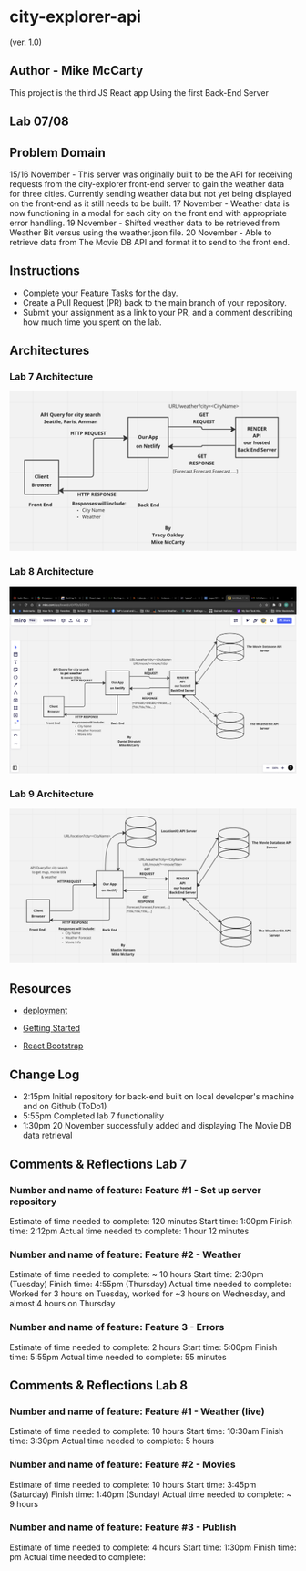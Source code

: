 # city-explorer-api

(ver. 1.0)

## Author - Mike McCarty

This project is the third JS React app Using the first Back-End Server

## Lab 07/08

## Problem Domain

15/16 November - This server was originally built to be the API for receiving requests from the city-explorer front-end server to gain the weather data for three cities. Currently sending weather data but not yet being displayed on the front-end as it still needs to be built.
17 November - Weather data is now functioning in a modal for each city on the front end with appropriate error handling.
19 November - Shifted weather data to be retrieved from Weather Bit versus using the weather.json file.
20 November - Able to retrieve data from The Movie DB API and format it to send to the front end.

## Instructions

- Complete your Feature Tasks for the day.
- Create a Pull Request (PR) back to the main branch of your repository.
- Submit your assignment as a link to your PR, and a comment describing how much time you spent on the lab.

## Architectures

### Lab 7 Architecture

![Architecture Lab 7](architecture.png)

### Lab 8 Architecture

![Architecture](architecture8.png)

### Lab 9 Architecture

![Architecture](architecture9.png)

## Resources

- [deployment](https://facebook.github.io/create-react-app/docs/deployment)

- [Getting Started](https://reactjs.org/docs/getting-started.html)

- [React Bootstrap](https://react-bootstrap.github.io/)

## Change Log

- 2:15pm Initial repository for back-end built on local developer's machine and on Github (ToDo1)
- 5:55pm Completed lab 7 functionality
- 1:30pm 20 November successfully added and displaying The Movie DB data retrieval

## Comments & Reflections Lab 7

### Number and name of feature: Feature #1 - Set up server repository

Estimate of time needed to complete: 120 minutes
Start time: 1:00pm
Finish time: 2:12pm
Actual time needed to complete:  1 hour 12 minutes

### Number and name of feature: Feature #2 - Weather

Estimate of time needed to complete: ~ 10 hours
Start time: 2:30pm (Tuesday)
Finish time: 4:55pm (Thursday)
Actual time needed to complete: Worked for 3 hours on Tuesday, worked for ~3 hours on Wednesday, and almost 4 hours on Thursday

### Number and name of feature: Feature 3 - Errors

Estimate of time needed to complete: 2 hours
Start time: 5:00pm
Finish time: 5:55pm
Actual time needed to complete: 55 minutes

## Comments & Reflections Lab 8

### Number and name of feature: Feature #1 - Weather (live)

Estimate of time needed to complete: 10 hours
Start time: 10:30am
Finish time: 3:30pm
Actual time needed to complete: 5 hours

### Number and name of feature: Feature #2 - Movies

Estimate of time needed to complete: 10 hours
Start time: 3:45pm (Saturday)
Finish time: 1:40pm (Sunday)
Actual time needed to complete:  ~ 9 hours

### Number and name of feature: Feature #3 - Publish

Estimate of time needed to complete: 4 hours
Start time: 1:30pm
Finish time: pm
Actual time needed to complete:

